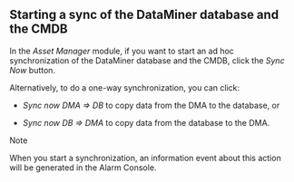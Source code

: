 ## Starting a sync of the DataMiner database and the CMDB

In the *Asset Manager* module, if you want to start an ad hoc synchronization of the DataMiner database and the CMDB, click the *Sync Now* button.

Alternatively, to do a one-way synchronization, you can click:

- *Sync now DMA => DB* to copy data from the DMA to the database, or

- *Sync now DB => DMA* to copy data from the database to the DMA.

> [!NOTE]
> When you start a synchronization, an information event about this action will be generated in the Alarm Console.
>
